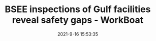 ---
"title": "BSEE inspections of Gulf facilities reveal safety gaps - WorkBoat"
"date": "2021-9-16 15:53:35"
"feed_name": "GOOGLENEWSDRILLING"
"feed_website": "https://news.google.com/search?q=drilling%2Bincident&hl=en-US&gl=US&ceid=US:en"
"feed_rss": "https://news.google.com/rss/search?q=drilling%2Bincident&hl=en-US&gl=US&ceid=US:en"
"link": "https://www.workboat.com/offshore/bsee-inspections-of-gulf-facilities-reveal-safety-gaps"
"file": "_posts/2021-1-1-0621be559af57a212a4a162ea54ba34be7a45de7.md"
"accident": "0"
"drilling": "0"
"dead": "0"
"injured": "0"
---